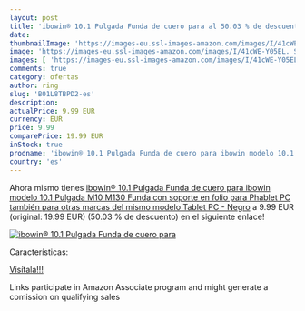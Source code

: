 ```yaml
---
layout: post
title: 'ibowin® 10.1 Pulgada Funda de cuero para al 50.03 % de descuento'
date: 
thumbnailImage: 'https://images-eu.ssl-images-amazon.com/images/I/41cWE-Y05EL._SL200_.jpg'
image: 'https://images-eu.ssl-images-amazon.com/images/I/41cWE-Y05EL._SL200_.jpg'
images: [ 'https://images-eu.ssl-images-amazon.com/images/I/41cWE-Y05EL._SL200_.jpg' ]
comments: true
category: ofertas
author: ring
slug: 'B01L8TBPD2-es'
description:
actualPrice: 9.99 EUR
currency: EUR
price: 9.99
comparePrice: 19.99 EUR
inStock: true
prodname: 'ibowin® 10.1 Pulgada Funda de cuero para ibowin modelo 10.1 Pulgada M10  M130  Funda con soporte en folio para Phablet PC  también para otras marcas del mismo modelo Tablet PC - Negro'
country: 'es'
---
```


Ahora mismo tienes [ibowin® 10.1 Pulgada Funda de cuero para ibowin modelo 10.1 Pulgada M10  M130  Funda con soporte en folio para Phablet PC  también para otras marcas del mismo modelo Tablet PC - Negro](https://www.amazon.es/dp/B01L8TBPD2/?tag=tolees-21) a 9.99 EUR (original: 19.99 EUR) (50.03 %  de descuento) en el siguiente enlace!

[![ibowin® 10.1 Pulgada Funda de cuero para](https://images-eu.ssl-images-amazon.com/images/I/41cWE-Y05EL._SL200_.jpg)](https://www.amazon.es/dp/B01L8TBPD2/?tag=tolees-21)

Características:


[Visítala!!!](https://www.amazon.es/dp/B01L8TBPD2/?tag=tolees-21)

Links participate in Amazon Associate program and might generate a comission on qualifying sales
